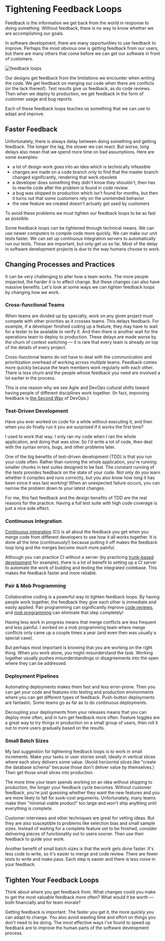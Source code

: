 # Tightening Feedback Loops

Feedback is the information we get back from the world in response to doing something.
Without feedback, there is no way to know whether we are accomplishing our goals.

In software development, there are many opportunities to use feedback to improve. Perhaps the most obvious one is getting feedback from our users, but there are many others that come before we can get our software in front of customers.

<div class="blog-image">

![feedback loops](../img/feedback_loops.png)

</div>

Our designs get feedback from the limitations we encounter when writing the code.
We get feedback on merging our code when there are conflicts (or the lack thereof).
Test results give us feedback, as do code reviews.
Then when we deploy to production, we get feedback in the form of customer usage and bug reports.

Each of these feedback loops teaches us something that we can use to adapt and improve.


## Faster Feedback

Unfortunately, there is always delay between doing something and getting feedback.
The longer the lag, the slower we can react.
But worse, long delays also mean that we spend more time on bad assumptions.
Here are some examples:

* a lot of design work goes into an idea which is technically infeasible
* changes are made on a code branch only to find that the master branch changed significantly, rendering that work obsolete
* a developer does something they didn't know they shouldn't, then has to rewrite code after the problem is found in code review
* a bug was shipped to production which isn't found for months, but then it turns out that some customers rely on the unintended behavior
* the new feature we created doesn't actually get used by customers

To avoid these problems we must tighten our feedback loops to be as fast as possible.

Some feedback loops can be tightened through technical means.
We can use newer computers to compile code more quickly.
We can make our unit tests faster.
We can set up continuous integration servers to automatically run our tests.
These are important, but only get us so far.
Most of the delay in software development projects is due to the way humans choose to work.


## Changing Processes and Practices

It can be very challenging to alter how a team works.
The more people impacted, the harder it is to affect change.
But these changes can also have massive benefits.
Let's look at some ways we can tighten feedback loops by changing how we work.

### Cross-functional Teams
When teams are divided up by specialty, work on any given project must compete with other priorities as it crosses teams.
This delays feedback.
For example, if a developer finished coding up a feature, they may have to wait for a tester to be available to verify it.
And then there is another wait for the operations team to deploy to production.
These delays are made worse by the churn of context switching &mdash; it is rare that every team is already on top of the details of every project.

Cross-functional teams do not have to deal with the communication and prioritization overhead of working across multiple teams.
Feedback comes more quickly because the team members work regularly with each other.
There is less churn and the people whose feedback you need are involved a lot earlier in the process.

This is one reason why we see Agile and DevOps cultural shifts toward having people of different disciplines work together.
(In fact, improving feedback is [the Second Way](https://itrevolution.com/the-three-ways-principles-underpinning-devops/) of DevOps.)

### Test-Driven Development
Have you ever worked on code for a while without executing it, and then when you do finally run it you are surprised if it works the first time?

I used to work that way.
I only ran my code when I ran the whole application, and doing that was slow.
So I'd write a lot of code, then deal with the syntax errors, bugs, and other problems later.

One of the big benefits of test-driven development (TDD) is that you run your code often.
Rather than running the whole application, you're running smaller chunks in test suites designed to be fast.
The constant running of the tests provides feedback on the state of your code.
Not only do you learn whether it compiles and runs correctly, but you also know how long it has been since it was last working!
When an unexpected failure occurs, you can narrow the problem down to your latest changes.

For me, this fast feedback and the design benefits of TDD are the real reasons for the practice.
Having a full test suite with high code coverage is just a nice side effect.

### Continuous Integration
[Continuous integration](https://martinfowler.com/articles/continuousIntegration.html) (CI) is all about the feedback you get when you merge code from different developers to see how it all works together.
It is done all the time (continuously!) because putting it off makes the feedback loop long and the merges become much more painful.

Although you can practice CI without a server (by practicing [trunk-based development](https://trunkbaseddevelopment.com/) for example), there is a lot of benefit to setting up a CI server to automate the work of building and testing the integrated codebase.
This makes the feedback faster and more reliable.

### Pair & Mob Programming
Collaborative coding is a powerful way to tighten feedback loops.
By having people work together, the feedback they give each other is immediate and easily applied.
Pair programming can significantly improve [code reviews](https://www.pluralsight.com/tech-blog/continuous-code-reviews),
and [mob programming](https://www.pluralsight.com/tech-blog/mob-programming) can eliminate that step completely!

Having less work in progress means that merge conflicts are less frequent and less painful.
I worked on a mob programming team where merge conflicts only came up a couple times a year (and even then was usually a special case).

But perhaps most important is knowing that you are working on the right thing.
When you work alone, you might misunderstand the task.
Working together usually pushes misunderstandings or disagreements into the open where they can be addressed.

### Deployment Pipelines
Automating deployments makes them fast and less error-prone.
Then you can get your code and features into testing and production environments where you can get different types of feedback.
Push-button deployments are fantastic.
Some teams go as far as to do continuous deployments.

Decoupling your deployments from your releases means that you can deploy more often, and in turn get feedback more often.
Feature toggles are a great way to try things in production on a small group of users, then roll it out to more users gradually based on the results.

### Small Batch Sizes
My last suggestion for tightening feedback loops is to work in small increments.
Make your tasks or user stories small; ideally in vertical slices where each story delivers some value.
(Avoid horizontal slices like "create the database schema" because those don't deliver value by themselves.)
Then get those small slices into production.

The more time your team spends working on an idea without shipping to production, the longer your feedback cycle becomes.
Without customer feedback, you're just guessing whether they want the new features and you are more likely to fall for sunk-cost arguments.
Unfortunately, many teams make their "minimal viable product" too large and won't ship anything until everything is complete.

Customer interviews and other techniques are great for vetting ideas.
But they are also susceptible to problems like selection bias and small sample sizes.
Instead of waiting for a complete feature set to be finished, consider delivering pieces of functionality out to users sooner.
Then use their feedback to guide your work.

Another benefit of small batch sizes is that the work gets done faster.
It's less code to write, so it's easier to merge and code review.
There are fewer tests to write and make pass.
Each step is easier and there is less noise in your feedback.


## Tighten Your Feedback Loops
Think about where you get feedback from.
What changes could you make to get the most valuable feedback more often?
What would it be worth &mdash; both financially and for team morale?

Getting feedback is important.
The faster you get it, the more quickly you can adapt to change.
You also avoid wasting time and effort on things you don't need to be doing.
The most effective ways I've found to speed up feedback are to improve the human parts of the software development process.
